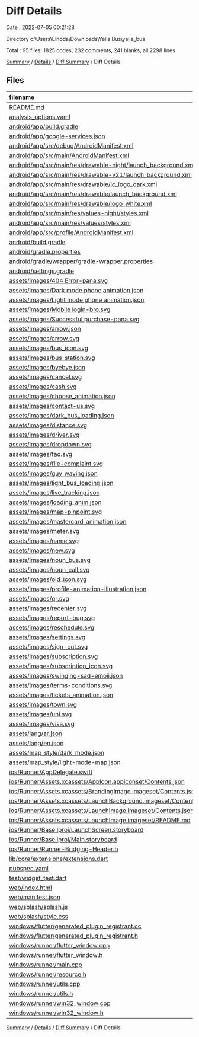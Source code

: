# Diff Details

Date : 2022-07-05 00:21:28

Directory c:\\Users\\Elhoda\\Downloads\\Yalla Bus\\yalla_bus

Total : 95 files,  1825 codes, 232 comments, 241 blanks, all 2298 lines

[Summary](results.md) / [Details](details.md) / [Diff Summary](diff.md) / Diff Details

## Files
| filename | language | code | comment | blank | total |
| :--- | :--- | ---: | ---: | ---: | ---: |
| [README.md](/README.md) | Markdown | 1 | 0 | 1 | 2 |
| [analysis_options.yaml](/analysis_options.yaml) | YAML | 3 | 23 | 4 | 30 |
| [android/app/build.gradle](/android/app/build.gradle) | Groovy | 57 | 3 | 13 | 73 |
| [android/app/google-services.json](/android/app/google-services.json) | JSON | 54 | 0 | 0 | 54 |
| [android/app/src/debug/AndroidManifest.xml](/android/app/src/debug/AndroidManifest.xml) | XML | 4 | 3 | 1 | 8 |
| [android/app/src/main/AndroidManifest.xml](/android/app/src/main/AndroidManifest.xml) | XML | 49 | 6 | 2 | 57 |
| [android/app/src/main/res/drawable-night/launch_background.xml](/android/app/src/main/res/drawable-night/launch_background.xml) | XML | 5 | 2 | 2 | 9 |
| [android/app/src/main/res/drawable-v21/launch_background.xml](/android/app/src/main/res/drawable-v21/launch_background.xml) | XML | 5 | 2 | 3 | 10 |
| [android/app/src/main/res/drawable/ic_logo_dark.xml](/android/app/src/main/res/drawable/ic_logo_dark.xml) | XML | 30 | 0 | 1 | 31 |
| [android/app/src/main/res/drawable/launch_background.xml](/android/app/src/main/res/drawable/launch_background.xml) | XML | 10 | 2 | 2 | 14 |
| [android/app/src/main/res/drawable/logo_white.xml](/android/app/src/main/res/drawable/logo_white.xml) | XML | 24 | 0 | 0 | 24 |
| [android/app/src/main/res/values-night/styles.xml](/android/app/src/main/res/values-night/styles.xml) | XML | 10 | 9 | 1 | 20 |
| [android/app/src/main/res/values/styles.xml](/android/app/src/main/res/values/styles.xml) | XML | 10 | 9 | 1 | 20 |
| [android/app/src/profile/AndroidManifest.xml](/android/app/src/profile/AndroidManifest.xml) | XML | 4 | 3 | 1 | 8 |
| [android/build.gradle](/android/build.gradle) | Groovy | 28 | 0 | 6 | 34 |
| [android/gradle.properties](/android/gradle.properties) | Properties | 3 | 0 | 1 | 4 |
| [android/gradle/wrapper/gradle-wrapper.properties](/android/gradle/wrapper/gradle-wrapper.properties) | Properties | 5 | 1 | 1 | 7 |
| [android/settings.gradle](/android/settings.gradle) | Groovy | 8 | 0 | 4 | 12 |
| [assets/images/404 Error-pana.svg](/assets/images/404%20Error-pana.svg) | XML | 1 | 0 | 0 | 1 |
| [assets/images/Dark mode phone animation.json](/assets/images/Dark%20mode%20phone%20animation.json) | JSON | 1 | 0 | 0 | 1 |
| [assets/images/Light mode phone animation.json](/assets/images/Light%20mode%20phone%20animation.json) | JSON | 1 | 0 | 0 | 1 |
| [assets/images/Mobile login-bro.svg](/assets/images/Mobile%20login-bro.svg) | XML | 1 | 0 | 0 | 1 |
| [assets/images/Successful purchase-pana.svg](/assets/images/Successful%20purchase-pana.svg) | XML | 1 | 0 | 0 | 1 |
| [assets/images/arrow.json](/assets/images/arrow.json) | JSON | 1 | 0 | 0 | 1 |
| [assets/images/arrow.svg](/assets/images/arrow.svg) | XML | 6 | 1 | 1 | 8 |
| [assets/images/bus_icon.svg](/assets/images/bus_icon.svg) | XML | 1 | 0 | 0 | 1 |
| [assets/images/bus_station.svg](/assets/images/bus_station.svg) | XML | 1 | 0 | 0 | 1 |
| [assets/images/byebye.json](/assets/images/byebye.json) | JSON | 1 | 0 | 0 | 1 |
| [assets/images/cancel.svg](/assets/images/cancel.svg) | XML | 8 | 1 | 1 | 10 |
| [assets/images/cash.svg](/assets/images/cash.svg) | XML | 1 | 0 | 0 | 1 |
| [assets/images/choose_animation.json](/assets/images/choose_animation.json) | JSON | 1 | 0 | 0 | 1 |
| [assets/images/contact-us.svg](/assets/images/contact-us.svg) | XML | 6 | 1 | 1 | 8 |
| [assets/images/dark_bus_loading.json](/assets/images/dark_bus_loading.json) | JSON | 1 | 0 | 0 | 1 |
| [assets/images/distance.svg](/assets/images/distance.svg) | XML | 10 | 1 | 1 | 12 |
| [assets/images/driver.svg](/assets/images/driver.svg) | XML | 9 | 1 | 1 | 11 |
| [assets/images/dropdown.svg](/assets/images/dropdown.svg) | XML | 4 | 1 | 1 | 6 |
| [assets/images/faq.svg](/assets/images/faq.svg) | XML | 6 | 1 | 1 | 8 |
| [assets/images/file-complaint.svg](/assets/images/file-complaint.svg) | XML | 8 | 1 | 1 | 10 |
| [assets/images/guy_waving.json](/assets/images/guy_waving.json) | JSON | 1 | 0 | 0 | 1 |
| [assets/images/light_bus_loading.json](/assets/images/light_bus_loading.json) | JSON | 1 | 0 | 0 | 1 |
| [assets/images/live_tracking.json](/assets/images/live_tracking.json) | JSON | 1 | 0 | 0 | 1 |
| [assets/images/loading_anim.json](/assets/images/loading_anim.json) | JSON | 1 | 0 | 0 | 1 |
| [assets/images/map-pinpoint.svg](/assets/images/map-pinpoint.svg) | XML | 6 | 1 | 1 | 8 |
| [assets/images/mastercard_animation.json](/assets/images/mastercard_animation.json) | JSON | 1 | 0 | 0 | 1 |
| [assets/images/meter.svg](/assets/images/meter.svg) | XML | 17 | 1 | 1 | 19 |
| [assets/images/name.svg](/assets/images/name.svg) | XML | 6 | 1 | 1 | 8 |
| [assets/images/new.svg](/assets/images/new.svg) | XML | 9 | 1 | 1 | 11 |
| [assets/images/noun_bus.svg](/assets/images/noun_bus.svg) | XML | 1 | 0 | 0 | 1 |
| [assets/images/noun_call.svg](/assets/images/noun_call.svg) | XML | 1 | 0 | 0 | 1 |
| [assets/images/old_icon.svg](/assets/images/old_icon.svg) | XML | 22 | 0 | 1 | 23 |
| [assets/images/profile-animation-illustration.json](/assets/images/profile-animation-illustration.json) | JSON | 1 | 0 | 0 | 1 |
| [assets/images/qr.svg](/assets/images/qr.svg) | XML | 15 | 1 | 1 | 17 |
| [assets/images/recenter.svg](/assets/images/recenter.svg) | XML | 8 | 1 | 1 | 10 |
| [assets/images/report-bug.svg](/assets/images/report-bug.svg) | XML | 6 | 1 | 1 | 8 |
| [assets/images/reschedule.svg](/assets/images/reschedule.svg) | XML | 13 | 1 | 1 | 15 |
| [assets/images/settings.svg](/assets/images/settings.svg) | XML | 6 | 1 | 1 | 8 |
| [assets/images/sign-out.svg](/assets/images/sign-out.svg) | XML | 7 | 1 | 1 | 9 |
| [assets/images/subscription.svg](/assets/images/subscription.svg) | XML | 8 | 1 | 1 | 10 |
| [assets/images/subscription_icon.svg](/assets/images/subscription_icon.svg) | XML | 1 | 0 | 0 | 1 |
| [assets/images/swinging-sad-emoji.json](/assets/images/swinging-sad-emoji.json) | JSON | 1 | 0 | 0 | 1 |
| [assets/images/terms-conditions.svg](/assets/images/terms-conditions.svg) | XML | 20 | 1 | 1 | 22 |
| [assets/images/tickets_animation.json](/assets/images/tickets_animation.json) | JSON | 1 | 0 | 0 | 1 |
| [assets/images/town.svg](/assets/images/town.svg) | XML | 9 | 1 | 1 | 11 |
| [assets/images/uni.svg](/assets/images/uni.svg) | XML | 16 | 1 | 1 | 18 |
| [assets/images/visa.svg](/assets/images/visa.svg) | XML | 1 | 0 | 0 | 1 |
| [assets/lang/ar.json](/assets/lang/ar.json) | JSON | 45 | 0 | 1 | 46 |
| [assets/lang/en.json](/assets/lang/en.json) | JSON | 46 | 0 | 2 | 48 |
| [assets/map_style/dark_mode.json](/assets/map_style/dark_mode.json) | JSON | 186 | 0 | 0 | 186 |
| [assets/map_style/light-mode-map.json](/assets/map_style/light-mode-map.json) | JSON | 56 | 0 | 1 | 57 |
| [ios/Runner/AppDelegate.swift](/ios/Runner/AppDelegate.swift) | Swift | 12 | 0 | 2 | 14 |
| [ios/Runner/Assets.xcassets/AppIcon.appiconset/Contents.json](/ios/Runner/Assets.xcassets/AppIcon.appiconset/Contents.json) | JSON | 122 | 0 | 1 | 123 |
| [ios/Runner/Assets.xcassets/BrandingImage.imageset/Contents.json](/ios/Runner/Assets.xcassets/BrandingImage.imageset/Contents.json) | JSON | 23 | 0 | 1 | 24 |
| [ios/Runner/Assets.xcassets/LaunchBackground.imageset/Contents.json](/ios/Runner/Assets.xcassets/LaunchBackground.imageset/Contents.json) | JSON | 21 | 0 | 1 | 22 |
| [ios/Runner/Assets.xcassets/LaunchImage.imageset/Contents.json](/ios/Runner/Assets.xcassets/LaunchImage.imageset/Contents.json) | JSON | 23 | 0 | 1 | 24 |
| [ios/Runner/Assets.xcassets/LaunchImage.imageset/README.md](/ios/Runner/Assets.xcassets/LaunchImage.imageset/README.md) | Markdown | 3 | 0 | 2 | 5 |
| [ios/Runner/Base.lproj/LaunchScreen.storyboard](/ios/Runner/Base.lproj/LaunchScreen.storyboard) | XML | 43 | 1 | 0 | 44 |
| [ios/Runner/Base.lproj/Main.storyboard](/ios/Runner/Base.lproj/Main.storyboard) | XML | 25 | 1 | 1 | 27 |
| [ios/Runner/Runner-Bridging-Header.h](/ios/Runner/Runner-Bridging-Header.h) | C++ | 1 | 0 | 1 | 2 |
| [lib/core/extensions/extensions.dart](/lib/core/extensions/extensions.dart) | Dart | -2 | 0 | -2 | -4 |
| [pubspec.yaml](/pubspec.yaml) | YAML | 72 | 37 | 8 | 117 |
| [test/widget_test.dart](/test/widget_test.dart) | Dart | 14 | 10 | 7 | 31 |
| [web/index.html](/web/index.html) | HTML | 88 | 18 | 6 | 112 |
| [web/manifest.json](/web/manifest.json) | JSON | 35 | 0 | 1 | 36 |
| [web/splash/splash.js](/web/splash/splash.js) | JavaScript | 7 | 0 | 1 | 8 |
| [web/splash/style.css](/web/splash/style.css) | CSS | 36 | 0 | 8 | 44 |
| [windows/flutter/generated_plugin_registrant.cc](/windows/flutter/generated_plugin_registrant.cc) | C++ | 9 | 4 | 5 | 18 |
| [windows/flutter/generated_plugin_registrant.h](/windows/flutter/generated_plugin_registrant.h) | C++ | 5 | 5 | 6 | 16 |
| [windows/runner/flutter_window.cpp](/windows/runner/flutter_window.cpp) | C++ | 45 | 4 | 13 | 62 |
| [windows/runner/flutter_window.h](/windows/runner/flutter_window.h) | C++ | 20 | 5 | 9 | 34 |
| [windows/runner/main.cpp](/windows/runner/main.cpp) | C++ | 30 | 4 | 10 | 44 |
| [windows/runner/resource.h](/windows/runner/resource.h) | C++ | 9 | 6 | 2 | 17 |
| [windows/runner/utils.cpp](/windows/runner/utils.cpp) | C++ | 53 | 2 | 10 | 65 |
| [windows/runner/utils.h](/windows/runner/utils.h) | C++ | 8 | 6 | 6 | 20 |
| [windows/runner/win32_window.cpp](/windows/runner/win32_window.cpp) | C++ | 183 | 15 | 48 | 246 |
| [windows/runner/win32_window.h](/windows/runner/win32_window.h) | C++ | 48 | 29 | 22 | 99 |

[Summary](results.md) / [Details](details.md) / [Diff Summary](diff.md) / Diff Details